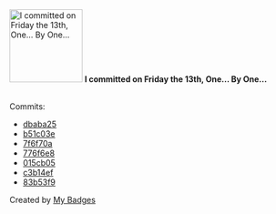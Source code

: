 <img src="https://my-badges.github.io/my-badges/friday-13.png" alt="I committed on Friday the 13th, One… By One…" title="I committed on Friday the 13th, One… By One…" width="128">
<strong>I committed on Friday the 13th, One… By One…</strong>
<br><br>

Commits:

- <a href="https://github.com/fuzzylabs/ecomlops/commit/dbaba2517fb67d761ab97ed5a369630251d86f94">dbaba25</a>
- <a href="https://github.com/fuzzylabs/ecomlops/commit/b51c03e074bbc6a6a38ee14ba19c3cef7033e357">b51c03e</a>
- <a href="https://github.com/dudeperf3ct/insurance-bot/commit/7f6f70a991946c48cc210ebcceb002b5bb29748f">7f6f70a</a>
- <a href="https://github.com/dudeperf3ct/PreSumm/commit/776f6e82631b81c58652eda88ea38c37f81667bb">776f6e8</a>
- <a href="https://github.com/dudeperf3ct/archive-blog/commit/015cb05122468709b987c54448e944cf073494b9">015cb05</a>
- <a href="https://github.com/dudeperf3ct/archive-blog/commit/c3b14efaad4fb9711cc506f3b89b23d3663044ca">c3b14ef</a>
- <a href="https://github.com/dudeperf3ct/archive-blog/commit/83b53f9a9818bfbbb2a025558dfde6e8ac8a8037">83b53f9</a>


Created by <a href="https://github.com/my-badges/my-badges">My Badges</a>